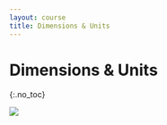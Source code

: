 ```yaml
---
layout: course
title: Dimensions & Units
---
```


# Dimensions & Units
{:.no_toc}

![](/png/unit1-001.png)

